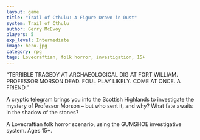 ```yaml
---
layout: game
title: "Trail of Cthulu: A Figure Drawn in Dust"
system: Trail of Cthulu
author: Gerry McEvoy 
players: 5
exp_level: Intermediate
image: hero.jpg
category: rpg
tags: Lovecraftian, folk horror, investigation, 15+
---
```


“TERRIBLE TRAGEDY AT ARCHAEOLOGICAL DIG AT FORT WILLIAM. PROFESSOR MORSON DEAD. FOUL PLAY LIKELY. COME AT ONCE. A FRIEND.”

A cryptic telegram brings you into the Scottish Highlands to investigate the mystery of Professor Morson – but who sent it, and why? What fate awaits in the shadow of the stones? 

A Lovecraftian folk horror scenario, using the GUMSHOE investigative system. Ages 15+.
